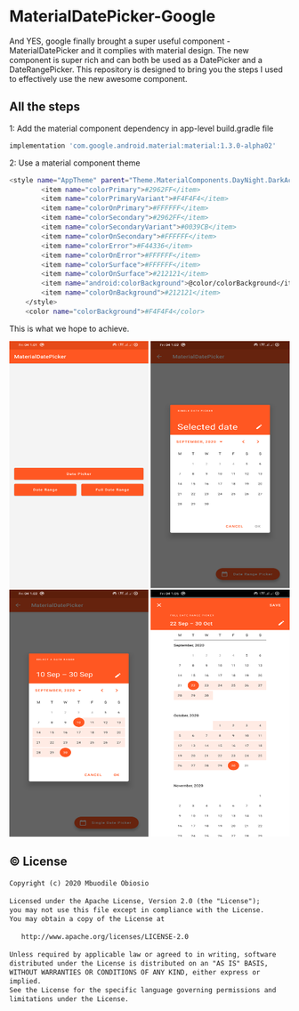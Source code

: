 # MaterialDatePicker-Google

And YES, google finally brought a super useful component - MaterialDatePicker and it complies with material design.
The new component is super rich and can both be used as a DatePicker and a DateRangePicker.
This repository is designed to bring you the steps I used to effectively use the new awesome component.

## All the steps

1: Add the material component dependency in app-level build.gradle file


```bash
implementation 'com.google.android.material:material:1.3.0-alpha02'
```


2: Use a material component theme

```bash 
<style name="AppTheme" parent="Theme.MaterialComponents.DayNight.DarkActionBar">
        <item name="colorPrimary">#2962FF</item>
        <item name="colorPrimaryVariant">#F4F4F4</item>
        <item name="colorOnPrimary">#FFFFFF</item>
        <item name="colorSecondary">#2962FF</item>
        <item name="colorSecondaryVariant">#0039CB</item>
        <item name="colorOnSecondary">#FFFFFF</item>
        <item name="colorError">#F44336</item>
        <item name="colorOnError">#FFFFFF</item>
        <item name="colorSurface">#FFFFFF</item>
        <item name="colorOnSurface">#212121</item>
        <item name="android:colorBackground">@color/colorBackground</item>
        <item name="colorOnBackground">#212121</item>
    </style>
    <color name="colorBackground">#F4F4F4</color>
```

This is what we hope to achieve.

<img src="https://raw.githubusercontent.com/mbobiosio/MaterialDatePicker-Google/master/device-2020-09-04-130158.png" width="250" height="444" />
<img src="https://raw.githubusercontent.com/mbobiosio/MaterialDatePicker-Google/master/device-2020-09-04-130236.png" width="250" height="444" />
<img src="https://raw.githubusercontent.com/mbobiosio/MaterialDatePicker-Google/master/device-2020-09-04-130302.png" width="250" height="444" />
<img src="https://raw.githubusercontent.com/mbobiosio/MaterialDatePicker-Google/master/device-2020-09-04-130529.png" width="250" height="444" />

## © License 
```
Copyright (c) 2020 Mbuodile Obiosio

Licensed under the Apache License, Version 2.0 (the "License");
you may not use this file except in compliance with the License.
You may obtain a copy of the License at

   http://www.apache.org/licenses/LICENSE-2.0

Unless required by applicable law or agreed to in writing, software
distributed under the License is distributed on an "AS IS" BASIS,
WITHOUT WARRANTIES OR CONDITIONS OF ANY KIND, either express or implied.
See the License for the specific language governing permissions and
limitations under the License.
